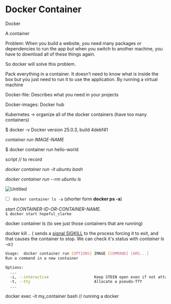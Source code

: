 # Docker Container

Docker

A container

Problem: When you build a website, you need many packages or dependencies to run the app but when you switch to another machine, you have to download all of these things again. 

So docker will solve this problem.

Pack everything in a container. It doesn’t need to know what is inside the box but you just need to run it to use the application. By running a virtual machine

Docker-file: Describes what you need in your projects 

Docker-images: Docker hub

Kubernetes → organize all of the docker containers (have too many containers)

$ docker -v
Docker version 25.0.3, build 4debf41

*container run IMAGE-NAME*

$ docker container run hello-world

script // to record

*docker container run -it ubuntu bash*

*docker container run --rm ubuntu ls*

![Untitled](https://prod-files-secure.s3.us-west-2.amazonaws.com/57194585-3e3d-4a96-ac89-016303ba1e51/21c0f8f7-8e8c-45fe-af57-4748fbc26c3e/Untitled.png)

- [ ]  `docker container ls -a`  (shorter form **docker ps -a**)

*start CONTAINER-ID-OR-CONTAINER-NAME*.  
`$ docker start hopeful_clarke`

docker container ls (to see just those containers that are running)

docker kill .. ( sends a [signal SIGKILL](https://man7.org/linux/man-pages/man7/signal.7.html) to the process forcing it to exit, and that causes the container to stop. We can check it's status with *container ls -a*:)

```bash
Usage:  docker container run [OPTIONS] IMAGE [COMMAND] [ARG...]
Run a command in a new container

Options:
  ...
  -i, --interactive                    Keep STDIN open even if not attached
  -t, --tty                            Allocate a pseudo-TTY
  ...
```

docker exec -it my_container bash // running a docker
